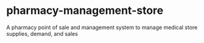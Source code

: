 # pharmacy-management-store
A pharmacy point of sale and management system to manage medical store supplies, demand, and sales
